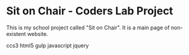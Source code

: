 # Sit on Chair - Coders Lab Project

This is my school project called "Sit on Chair".
It is a main page of non-existent website.



ccs3
html5
gulp
javascript
jquery
